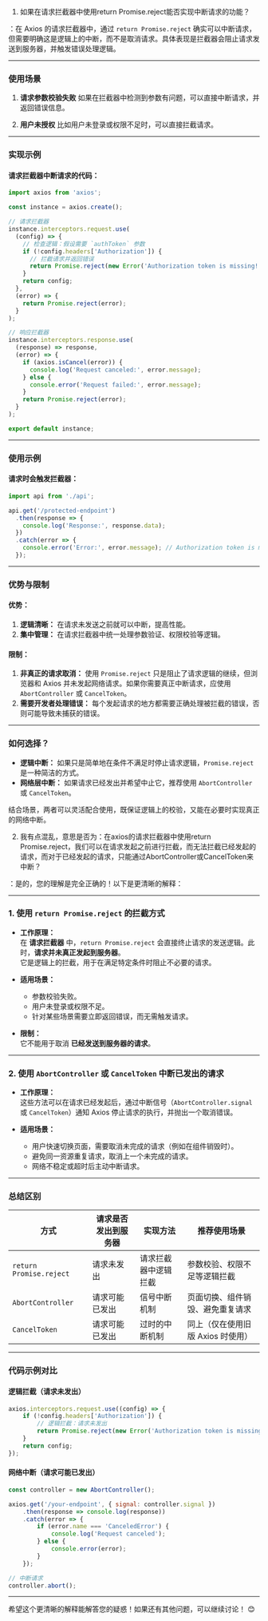 
1. 如果在请求拦截器中使用return Promise.reject能否实现中断请求的功能？

：在 Axios 的请求拦截器中，通过 `return Promise.reject` 确实可以中断请求，但需要明确这是逻辑上的中断，而不是取消请求。具体表现是拦截器会阻止请求发送到服务器，并触发错误处理逻辑。

---

### **使用场景**

1. **请求参数校验失败** 如果在拦截器中检测到参数有问题，可以直接中断请求，并返回错误信息。
    
2. **用户未授权** 比如用户未登录或权限不足时，可以直接拦截请求。
    

---

### **实现示例**

#### 请求拦截器中断请求的代码：

```javascript
import axios from 'axios';

const instance = axios.create();

// 请求拦截器
instance.interceptors.request.use(
  (config) => {
    // 检查逻辑：假设需要 `authToken` 参数
    if (!config.headers['Authorization']) {
      // 拦截请求并返回错误
      return Promise.reject(new Error('Authorization token is missing!'));
    }
    return config;
  },
  (error) => {
    return Promise.reject(error);
  }
);

// 响应拦截器
instance.interceptors.response.use(
  (response) => response,
  (error) => {
    if (axios.isCancel(error)) {
      console.log('Request canceled:', error.message);
    } else {
      console.error('Request failed:', error.message);
    }
    return Promise.reject(error);
  }
);

export default instance;
```

---

### **使用示例**

#### 请求时会触发拦截器：

```javascript
import api from './api';

api.get('/protected-endpoint')
  .then(response => {
    console.log('Response:', response.data);
  })
  .catch(error => {
    console.error('Error:', error.message); // Authorization token is missing!
  });
```

---

### **优势与限制**

#### **优势：**

1. **逻辑清晰：** 在请求未发送之前就可以中断，提高性能。
2. **集中管理：** 在请求拦截器中统一处理参数验证、权限校验等逻辑。

#### **限制：**

1. **非真正的请求取消：** 使用 `Promise.reject` 只是阻止了请求逻辑的继续，但浏览器和 Axios 并未发起网络请求。如果你需要真正中断请求，应使用 `AbortController` 或 `CancelToken`。
2. **需要开发者处理错误：** 每个发起请求的地方都需要正确处理被拦截的错误，否则可能导致未捕获的错误。

---

### **如何选择？**

- **逻辑中断：** 如果只是简单地在条件不满足时停止请求逻辑，`Promise.reject` 是一种简洁的方式。
- **网络层中断：** 如果请求已经发出并希望中止它，推荐使用 `AbortController` 或 `CancelToken`。

结合场景，两者可以灵活配合使用，既保证逻辑上的校验，又能在必要时实现真正的网络中断。







2. 我有点混乱，意思是否为：在axios的请求拦截器中使用return Promise.reject，我们可以在请求发起之前进行拦截，而无法拦截已经发起的请求，而对于已经发起的请求，只能通过AbortController或CancelToken来中断？

：是的，您的理解是完全正确的！以下是更清晰的解释：

---

### **1. 使用 `return Promise.reject` 的拦截方式**

- **工作原理：**  
    在 **请求拦截器** 中，`return Promise.reject` 会直接终止请求的发送逻辑。此时，**请求并未真正发起到服务器**。  
    它是逻辑上的拦截，用于在满足特定条件时阻止不必要的请求。
    
- **适用场景：**
    
    - 参数校验失败。
    - 用户未登录或权限不足。
    - 针对某些场景需要立即返回错误，而无需触发请求。
- **限制：**  
    它不能用于取消 **已经发送到服务器的请求**。
    

---

### **2. 使用 `AbortController` 或 `CancelToken` 中断已发出的请求**

- **工作原理：**  
    这些方法可以在请求已经发起后，通过中断信号（`AbortController.signal` 或 `CancelToken`）通知 Axios 停止请求的执行，并抛出一个取消错误。
    
- **适用场景：**
    
    - 用户快速切换页面，需要取消未完成的请求（例如在组件销毁时）。
    - 避免同一资源重复请求，取消上一个未完成的请求。
    - 网络不稳定或超时后主动中断请求。

---

### **总结区别**

|**方式**|**请求是否发出到服务器**|**实现方法**|**推荐使用场景**|
|---|---|---|---|
|`return Promise.reject`|请求未发出|请求拦截器中逻辑拦截|参数校验、权限不足等逻辑拦截|
|`AbortController`|请求可能已发出|信号中断机制|页面切换、组件销毁、避免重复请求|
|`CancelToken`|请求可能已发出|过时的中断机制|同上（仅在使用旧版 Axios 时使用）|

---

### **代码示例对比**

#### **逻辑拦截（请求未发出）**

```javascript
axios.interceptors.request.use((config) => {
    if (!config.headers['Authorization']) {
        // 逻辑拦截：请求未发出
        return Promise.reject(new Error('Authorization token is missing!'));
    }
    return config;
});
```

#### **网络中断（请求可能已发出）**

```javascript
const controller = new AbortController();

axios.get('/your-endpoint', { signal: controller.signal })
    .then(response => console.log(response))
    .catch(error => {
        if (error.name === 'CanceledError') {
            console.log('Request canceled');
        } else {
            console.error(error);
        }
    });

// 中断请求
controller.abort();
```

---

希望这个更清晰的解释能解答您的疑惑！如果还有其他问题，可以继续讨论！ 😊